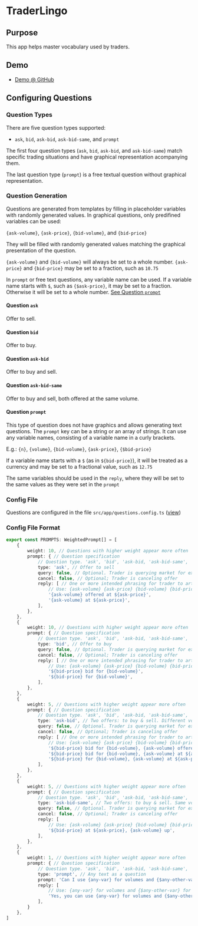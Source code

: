 # TraderLingo

## Purpose

This app helps master vocabulary used by traders.

## Demo

* [Demo @ GitHub](https://erekleroinishvili.github.io/trader-lingo/)

## Configuring Questions

### Question Types

There are five question types supported:

* `ask`, `bid`, `ask-bid`, `ask-bid-same`, and `prompt`

The first four question types (`ask`, `bid`, `ask-bid`, and `ask-bid-same`)
match specific trading situations and have graphical representation acompanying them.

The last question type (`prompt`) is a free textual question without graphical representation.

### Question Generation

Questions are generated from templates by filling in placeholder variables with randomly
generated values. In graphical questions, only predifined variables can be used:

`{ask-volume}`, `{ask-price}`, `{bid-volume}`, and `{bid-price}`

They will be filled with randomly generated values matching the graphical presentation of
the question.

`{ask-volume}` and `{bid-volume}` will always be set to a whole number.
`{ask-price}` and `{bid-price}` may be set to a fraction, such as `10.75`

In `prompt` or free text questions, any variable name can be used. If a variable name
starts with `$`, such as `{$ask-price}`, it may be set to a fraction. Otherwise
it will be set to a whole number. [See Question `prompt`](#question-prompt)

#### Question `ask`

Offer to sell.

#### Question `bid`

Offer to buy.

#### Question `ask-bid`

Offer to buy and sell.

#### Question `ask-bid-same`

Offer to buy and sell, both offered at the same volume.

#### Question `prompt`

This type of question does not have graphics and allows generating text questions.
The `prompt` key can be a string or an array of strings. It can use any variable names,
consisting of a variable name in a curly brackets.

E.g.: `{n}`, `{volume}`, `{bid-volume}`, `{ask-price}`, `{$bid-price}`

If a variable name starts with a `$` (as in `${bid-price}`), it will be treated as a currency
and may be set to a fractional value, such as `12.75`

The same variables should be used in the `reply`, where they will be set to the same
values as they were set in the `prompt`

### Config File

Questions are configured in the file `src/app/questions.config.ts` ([view](src/app/questions.config.ts))

### Config File Format

```TypeScript
export const PROMPTS: WeightedPrompt[] = [
    {
        weight: 10, // Questions with higher weight appear more often
        prompt: { // Question specification
            // Question type. 'ask', 'bid', 'ask-bid, 'ask-bid-same', 'prompt'
            type: 'ask', // Offer to sell
            query: false, // Optional. Trader is querying market for existing offers to buy
            cancel: false, // Optional; Trader is canceling offer
            reply: [ // One or more intended phrasing for trader to articulate offer
                // Use: {ask-volume} {ask-price} {bid-volume} {bid-price}
                '{ask-volume} offered at ${ask-price}',
                '{ask-volume} at ${ask-price}',
            ],
        },
    },
    {
        weight: 10, // Questions with higher weight appear more often
        prompt: { // Question specification
            // Question type. 'ask', 'bid', 'ask-bid, 'ask-bid-same', 'prompt'
            type: 'bid', // Offer to buy
            query: false, // Optional. Trader is querying market for existing offers to sell
            cancel: false, // Optional; Trader is canceling offer
            reply: [ // One or more intended phrasing for trader to articulate offer
                // Use: {ask-volume} {ask-price} {bid-volume} {bid-price}
                '${bid-price} bid for {bid-volume}',
                '${bid-price} for {bid-volume}',
            ],
        },
    },
    {
        weight: 5, // Questions with higher weight appear more often
        prompt: { // Question specification
            // Question type. 'ask', 'bid', 'ask-bid, 'ask-bid-same', 'prompt'
            type: 'ask-bid', // Two offers: to buy & sell. Different volumes.
            query: false, // Optional. Trader is querying market for existing offers to buy & sell
            cancel: false, // Optional; Trader is canceling offer
            reply: [ // One or more intended phrasing for trader to articulate offer
                // Use: {ask-volume} {ask-price} {bid-volume} {bid-price}
                '${bid-price} bid for {bid-volume}, {ask-volume} offered at ${ask-price}',
                '${bid-price} bid for {bid-volume}, {ask-volume} at ${ask-price}',
                '${bid-price} for {bid-volume}, {ask-volume} at ${ask-price}',
            ],
        },
    },
    {
        weight: 5, // Questions with higher weight appear more often
        prompt: { // Question specification
            // Question type. 'ask', 'bid', 'ask-bid, 'ask-bid-same', 'prompt'
            type: 'ask-bid-same', // Two offers: to buy & sell. Same volumes.
            query: false, // Optional. Trader is querying market for existing offers to buy & sell
            cancel: false, // Optional; Trader is canceling offer
            reply: [
                // Use: {ask-volume} {ask-price} {bid-volume} {bid-price}
                '${bid-price} at ${ask-price}, {ask-volume} up',
            ],
        },
    },
    {
        weight: 1, // Questions with higher weight appear more often
        prompt: { // Question specification
            // Question type. 'ask', 'bid', 'ask-bid, 'ask-bid-same', 'prompt'
            type: 'prompt', // Any text as a question
            prompt: 'Can I use {any-var} for volumes and {$any-other-var} for prices. E.g.: {ask-volume} {$ask-price} {bid-volume} {$bid-price}',
            reply: [
                // Use: {any-var} for volumes and {$any-other-var} for prices. E.g.: {ask-volume} {$ask-price} {bid-volume} {$bid-price}
                'Yes, you can use {any-var} for volumes and {$any-other-var} for prices. E.g.: {ask-volume} {$ask-price} {bid-volume} {$bid-price}',
            ],
        }
    },
]

```
